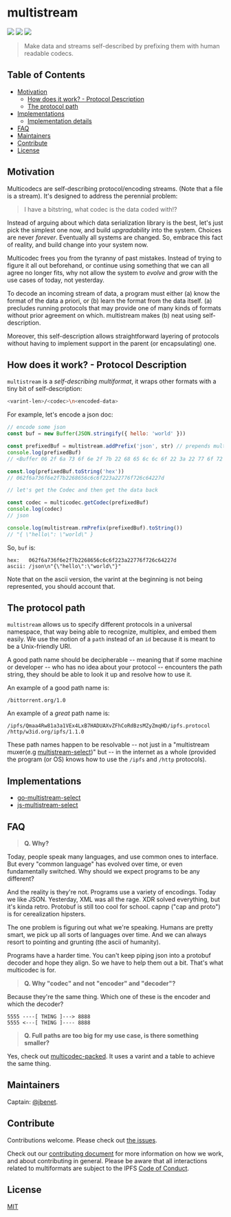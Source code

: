 # multistream

[![](https://img.shields.io/badge/made%20by-Protocol%20Labs-blue.svg?style=flat-square)](http://ipn.io)
[![](https://img.shields.io/badge/project-multiformats-blue.svg?style=flat-square)](http://github.com/multiformats/multiformats)
[![](https://img.shields.io/badge/freenode-%23ipfs-blue.svg?style=flat-square)](http://webchat.freenode.net/?channels=%23ipfs)

> Make data and streams self-described by prefixing them with human readable codecs.

## Table of Contents

- [Motivation](#motivation)
  - [How does it work? - Protocol Description](#how-does-it-work---protocol-description)
  - [The protocol path](#the-protocol-path)
- [Implementations](#implementations)
  - [Implementation details]()
- [FAQ](#faq)
- [Maintainers](#maintainers)
- [Contribute](#contribute)
- [License](#license)

## Motivation

Multicodecs are self-describing protocol/encoding streams. (Note that a file is a stream). It's designed to address the perennial problem:

> I have a bitstring, what codec is the data coded with!?

Instead of arguing about which data serialization library is the best, let's just pick the simplest one now, and build _upgradability_ into the system. Choices are never _forever_. Eventually all systems are changed. So, embrace this fact of reality, and build change into your system now.

Multicodec frees you from the tyranny of past mistakes. Instead of trying to figure it all out beforehand, or continue using something that we can all agree no longer fits, why not allow the system to _evolve_ and _grow_ with the use cases of today, not yesterday.

To decode an incoming stream of data, a program must either (a) know the format of the data a priori, or (b) learn the format from the data itself. (a) precludes running protocols that may provide one of many kinds of formats without prior agreement on which. multistream makes (b) neat using self-description.

Moreover, this self-description allows straightforward layering of protocols without having to implement support in the parent (or encapsulating) one.

## How does it work? - Protocol Description

`multistream` is a _self-describing multiformat_, it wraps other formats with a tiny bit of self-description:

```sh
<varint-len>/<codec>\n<encoded-data>
```

For example, let's encode a json doc:

```JavaScript
// encode some json
const buf = new Buffer(JSON.stringify({ hello: 'world' }))

const prefixedBuf = multistream.addPrefix('json', str) // prepends multicodec ('json')
console.log(prefixedBuf)
// <Buffer 06 2f 6a 73 6f 6e 2f 7b 22 68 65 6c 6c 6f 22 3a 22 77 6f 72 6c 64 22 7d>

const.log(prefixedBuf.toString('hex'))
// 062f6a736f6e2f7b2268656c6c6f223a22776f726c64227d

// let's get the Codec and then get the data back

const codec = multicodec.getCodec(prefixedBuf)
console.log(codec)
// json

console.log(multistream.rmPrefix(prefixedBuf).toString())
// "{ \"hello\": \"world\" }
```

So, `buf` is:

```
hex:   062f6a736f6e2f7b2268656c6c6f223a22776f726c64227d
ascii: /json\n"{\"hello\":\"world\"}"
```

Note that on the ascii version, the varint at the beginning is not being represented, you should account that.

## The protocol path

`multistream` allows us to specify different protocols in a universal namespace, that way being able to recognize, multiplex, and embed them easily. We use the notion of a `path` instead of an `id` because it is meant to be a Unix-friendly URI.

A good path name should be decipherable -- meaning that if some machine or developer -- who has no idea about your protocol -- encounters the path string, they should be able to look it up and resolve how to use it.

An example of a good path name is:

```
/bittorrent.org/1.0
```

An example of a _great_ path name is:

```
/ipfs/Qmaa4Rw81a3a1VEx4LxB7HADUAXvZFhCoRdBzsMZyZmqHD/ipfs.protocol
/http/w3id.org/ipfs/1.1.0
```

These path names happen to be resolvable -- not just in a "multistream muxer(e.g [multistream-select](https://github.com/multiformats/multistream-select))" but -- in the internet as a whole (provided the program (or OS) knows how to use the `/ipfs` and `/http` protocols).

## Implementations

- [go-multistream-select](https://github.com/multiformats/go-multistream-select)
- [js-multistream-select](https://github.com/multiformats/js-multistream-select)

## FAQ

> **Q. Why?**

Today, people speak many languages, and use common ones to interface. But every "common language" has evolved over time, or even fundamentally switched. Why should we expect programs to be any different?

And the reality is they're not. Programs use a variety of encodings. Today we like JSON. Yesterday, XML was all the rage. XDR solved everything, but it's kinda retro. Protobuf is still too cool for school. capnp ("cap and proto") is
for cerealization hipsters.

The one problem is figuring out what we're speaking. Humans are pretty smart, we pick up all sorts of languages over time. And we can always resort to pointing and grunting (the ascii of humanity).

Programs have a harder time. You can't keep piping json into a protobuf decoder and hope they align. So we have to help them out a bit. That's what multicodec is for.

> **Q. Why "codec" and not "encoder" and "decoder"?**

Because they're the same thing. Which one of these is the encoder and which the decoder?

    5555 ----[ THING ]---> 8888
    5555 <---[ THING ]---- 8888

> **Q. Full paths are too big for my use case, is there something smaller?**

Yes, check out [multicodec-packed](./multicodec-packed.md). It uses a varint and a table to achieve the same thing.

## Maintainers

Captain: [@jbenet](https://github.com/jbenet).

## Contribute

Contributions welcome. Please check out [the issues](https://github.com/multiformats/multistream/issues).

Check out our [contributing document](https://github.com/multiformats/multiformats/blob/master/contributing.md) for more information on how we work, and about contributing in general. Please be aware that all interactions related to multiformats are subject to the IPFS [Code of Conduct](https://github.com/ipfs/community/blob/master/code-of-conduct.md).

## License

[MIT](LICENSE)
